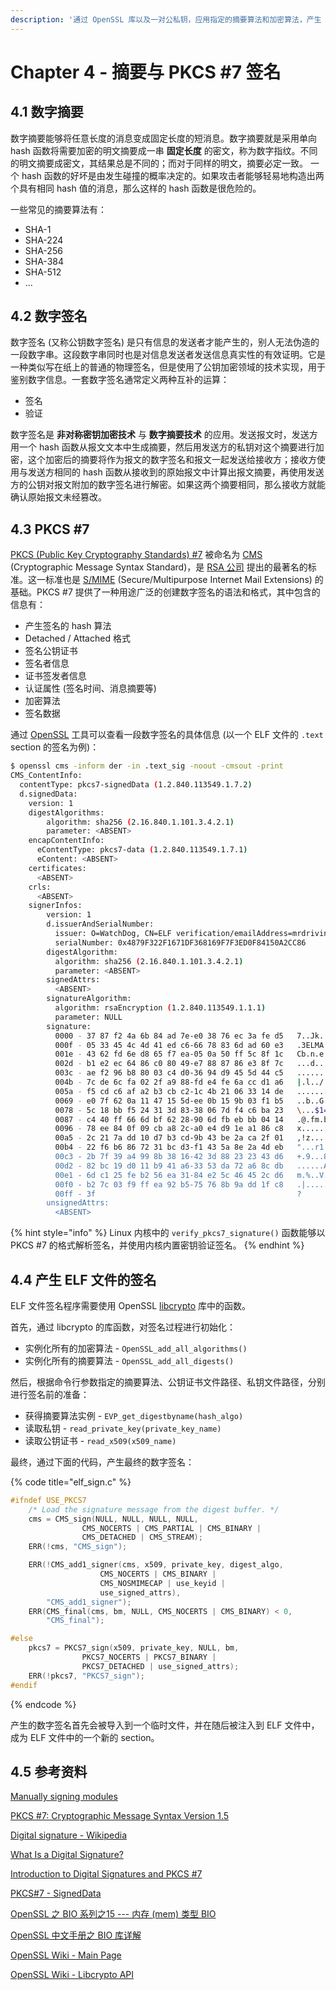 ```yaml
---
description: '通过 OpenSSL 库以及一对公私钥，应用指定的摘要算法和加密算法，产生 PKCS #7 格式的数字签名。'
---
```


# Chapter 4 - 摘要与 PKCS \#7 签名

## 4.1 数字摘要

数字摘要能够将任意长度的消息变成固定长度的短消息。数字摘要就是采用单向 hash 函数将需要加密的明文摘要成一串 **固定长度** 的密文，称为数字指纹。不同的明文摘要成密文，其结果总是不同的；而对于同样的明文，摘要必定一致。 一个 hash 函数的好坏是由发生碰撞的概率决定的。如果攻击者能够轻易地构造出两个具有相同 hash 值的消息，那么这样的 hash 函数是很危险的。

一些常见的摘要算法有：

* SHA-1
* SHA-224
* SHA-256
* SHA-384
* SHA-512
* ...

## 4.2 数字签名

数字签名 \(又称公钥数字签名\) 是只有信息的发送者才能产生的，别人无法伪造的一段数字串。这段数字串同时也是对信息发送者发送信息真实性的有效证明。它是一种类似写在纸上的普通的物理签名，但是使用了公钥加密领域的技术实现，用于鉴别数字信息。一套数字签名通常定义两种互补的运算：

* 签名
* 验证

数字签名是 **非对称密钥加密技术** 与 **数字摘要技术** 的应用。发送报文时，发送方用一个 hash 函数从报文文本中生成摘要，然后用发送方的私钥对这个摘要进行加密，这个加密后的摘要将作为报文的数字签名和报文一起发送给接收方；接收方使用与发送方相同的 hash 函数从接收到的原始报文中计算出报文摘要，再使用发送方的公钥对报文附加的数字签名进行解密。如果这两个摘要相同，那么接收方就能确认原始报文未经篡改。

## 4.3 PKCS \#7

[PKCS \(Public Key Cryptography Standards\) \#7](https://tools.ietf.org/html/rfc2315) 被命名为 [CMS](https://en.wikipedia.org/wiki/Cryptographic_Message_Syntax) \(Cryptographic Message Syntax Standard\)，是 [RSA 公司](https://www.rsa.com/) 提出的最著名的标准。这一标准也是 [S/MIME](https://en.wikipedia.org/wiki/S/MIME) \(Secure/Multipurpose Internet Mail Extensions\) 的基础。PKCS \#7 提供了一种用途广泛的创建数字签名的语法和格式，其中包含的信息有：

* 产生签名的 hash 算法
* Detached / Attached 格式
* 签名公钥证书
* 签名者信息
* 证书签发者信息
* 认证属性 \(签名时间、消息摘要等\)
* 加密算法
* 签名数据

通过 [OpenSSL](https://www.openssl.org/) 工具可以查看一段数字签名的具体信息 \(以一个 ELF 文件的 `.text` section 的签名为例\)：

```bash
$ openssl cms -inform der -in .text_sig -noout -cmsout -print
CMS_ContentInfo:
  contentType: pkcs7-signedData (1.2.840.113549.1.7.2)
  d.signedData:
    version: 1
    digestAlgorithms:
        algorithm: sha256 (2.16.840.1.101.3.4.2.1)
        parameter: <ABSENT>
    encapContentInfo:
      eContentType: pkcs7-data (1.2.840.113549.1.7.1)
      eContent: <ABSENT>
    certificates:
      <ABSENT>
    crls:
      <ABSENT>
    signerInfos:
        version: 1
        d.issuerAndSerialNumber:
          issuer: O=WatchDog, CN=ELF verification/emailAddress=mrdrivingduck@gmail.com
          serialNumber: 0x4879F322F1671DF368169F7F3ED0F84150A2CC86
        digestAlgorithm:
          algorithm: sha256 (2.16.840.1.101.3.4.2.1)
          parameter: <ABSENT>
        signedAttrs:
          <ABSENT>
        signatureAlgorithm:
          algorithm: rsaEncryption (1.2.840.113549.1.1.1)
          parameter: NULL
        signature:
          0000 - 37 87 f2 4a 6b 84 ad 7e-e0 38 76 ec 3a fe d5   7..Jk..~.8v.:..
          000f - 05 33 45 4c 4d 41 ed c6-66 78 83 6d ad 60 e3   .3ELMA..fx.m.`.
          001e - 43 62 fd 6e d8 65 f7 ea-05 0a 50 ff 5c 8f 1c   Cb.n.e....P.\..
          002d - b1 e2 ec 64 86 c0 80 49-e7 88 87 86 e3 8f 7c   ...d...I......|
          003c - ae f2 96 b8 80 03 c4 d0-36 94 d9 45 5d 44 c5   ........6..E]D.
          004b - 7c de 6c fa 02 2f a9 88-fd e4 fe 6a cc d1 a6   |.l../.....j...
          005a - f5 cd c6 af a2 b3 cb c2-1c 4b 21 06 33 14 de   .........K!.3..
          0069 - e0 7f 62 0a 11 47 15 5d-ee 0b 15 9b 03 f1 b5   ..b..G.].......
          0078 - 5c 18 bb f5 24 31 3d 83-38 06 7d f4 c6 ba 23   \...$1=.8.}...#
          0087 - c4 40 ff 66 6d bf 62 28-90 6d fb eb bb 04 14   .@.fm.b(.m.....
          0096 - 78 ee 84 0f 09 cb a8 2c-a0 e4 d9 1e a1 86 c8   x......,.......
          00a5 - 2c 21 7a dd 10 d7 b3 cd-9b 43 be 2a ca 2f 01   ,!z......C.*./.
          00b4 - 22 f6 b6 86 72 31 bc d3-f1 43 5a 8e 2a 4d eb   "...r1...CZ.*M.
          00c3 - 2b 7f 39 a4 99 8b 38 16-42 3d 88 23 23 43 d6   +.9...8.B=.##C.
          00d2 - 82 bc 19 d0 11 b9 41 a6-33 53 da 72 a6 8c db   ......A.3S.r...
          00e1 - 6d c1 25 fe b2 56 ea 31-84 e2 5c 46 45 2c d6   m.%..V.1..\FE,.
          00f0 - b2 7c 03 f9 ff ea 92 b5-75 76 8b 9a dd 1f c8   .|......uv.....
          00ff - 3f                                             ?
        unsignedAttrs:
          <ABSENT>
```

{% hint style="info" %}
Linux 内核中的 `verify_pkcs7_signature()` 函数能够以 PKCS \#7 的格式解析签名，并使用内核内置密钥验证签名。
{% endhint %}

## 4.4 产生 ELF 文件的签名

ELF 文件签名程序需要使用 OpenSSL [libcrypto](https://wiki.openssl.org/index.php/Libcrypto_API) 库中的函数。

首先，通过 libcrypto 的库函数，对签名过程进行初始化：

* 实例化所有的加密算法 -  `OpenSSL_add_all_algorithms()`
* 实例化所有的摘要算法 - `OpenSSL_add_all_digests()`

然后，根据命令行参数指定的摘要算法、公钥证书文件路径、私钥文件路径，分别进行签名前的准备：

* 获得摘要算法实例 - `EVP_get_digestbyname(hash_algo)`
* 读取私钥 - `read_private_key(private_key_name)`
* 读取公钥证书 - `read_x509(x509_name)`

最终，通过下面的代码，产生最终的数字签名：

{% code title="elf\_sign.c" %}
```c
#ifndef USE_PKCS7
	/* Load the signature message from the digest buffer. */
	cms = CMS_sign(NULL, NULL, NULL, NULL,
				CMS_NOCERTS | CMS_PARTIAL | CMS_BINARY |
				CMS_DETACHED | CMS_STREAM);
	ERR(!cms, "CMS_sign");

	ERR(!CMS_add1_signer(cms, x509, private_key, digest_algo,
					CMS_NOCERTS | CMS_BINARY |
					CMS_NOSMIMECAP | use_keyid |
					use_signed_attrs),
		"CMS_add1_signer");
	ERR(CMS_final(cms, bm, NULL, CMS_NOCERTS | CMS_BINARY) < 0,
		"CMS_final");

#else
	pkcs7 = PKCS7_sign(x509, private_key, NULL, bm,
				PKCS7_NOCERTS | PKCS7_BINARY |
				PKCS7_DETACHED | use_signed_attrs);
	ERR(!pkcs7, "PKCS7_sign");
#endif
```
{% endcode %}

产生的数字签名首先会被导入到一个临时文件，并在随后被注入到 ELF 文件中，成为 ELF 文件中的一个新的 section。

## 4.5 参考资料

[Manually signing modules](https://www.kernel.org/doc/html/latest/admin-guide/module-signing.html#manually-signing-modules)

[PKCS \#7: Cryptographic Message Syntax Version 1.5](https://tools.ietf.org/html/rfc2315)

[Digital signature - Wikipedia](https://en.wikipedia.org/wiki/Digital_signature)

[What Is a Digital Signature?](https://www.instantssl.com/digital-signature)

[Introduction to Digital Signatures and PKCS \#7](https://www.cryptomathic.com/news-events/blog/introduction-to-digital-signatures-and-pkcs-7)

[PKCS\#7 - SignedData](http://www.pkiglobe.org/pkcs7.html)

[OpenSSL 之 BIO 系列之15 --- 内存 \(mem\) 类型 BIO](https://blog.csdn.net/fryingpan/article/details/40374813)

[OpenSSL 中文手册之 BIO 库详解](https://blog.csdn.net/liao20081228/article/details/77193729)

[OpenSSL Wiki - Main Page](https://wiki.openssl.org/index.php/Main_Page)

[OpenSSL Wiki - Libcrypto API](https://wiki.openssl.org/index.php/Libcrypto_API)

